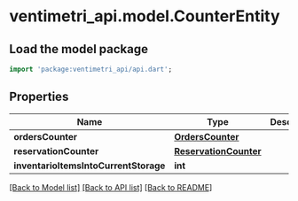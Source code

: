 # ventimetri_api.model.CounterEntity

## Load the model package
```dart
import 'package:ventimetri_api/api.dart';
```

## Properties
Name | Type | Description | Notes
------------ | ------------- | ------------- | -------------
**ordersCounter** | [**OrdersCounter**](OrdersCounter.md) |  | [optional] 
**reservationCounter** | [**ReservationCounter**](ReservationCounter.md) |  | [optional] 
**inventarioItemsIntoCurrentStorage** | **int** |  | [optional] 

[[Back to Model list]](../README.md#documentation-for-models) [[Back to API list]](../README.md#documentation-for-api-endpoints) [[Back to README]](../README.md)


